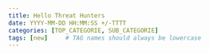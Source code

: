```yaml
---
title: Hello Threat Hunters
date: YYYY-MM-DD HH:MM:SS +/-TTTT
categories: [TOP_CATEGORIE, SUB_CATEGORIE]
tags: [new]     # TAG names should always be lowercase
---
```


